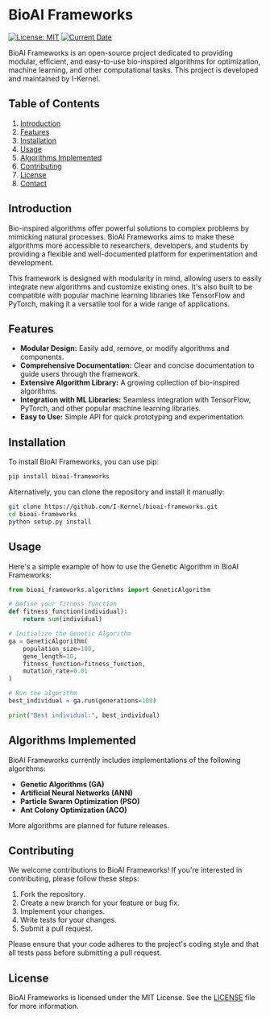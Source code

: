 # BioAI Frameworks

[![License: MIT](https://img.shields.io/badge/License-MIT-yellow.svg)](https://opensource.org/licenses/MIT)
[![Current Date](https://img.shields.io/badge/Date-2025--03--25-blue)](https://www.timeanddate.com/worldclock/utc)

BioAI Frameworks is an open-source project dedicated to providing modular, efficient, and easy-to-use bio-inspired algorithms for optimization, machine learning, and other computational tasks. This project is developed and maintained by I-Kernel.

## Table of Contents

1.  [Introduction](#introduction)
2.  [Features](#features)
3.  [Installation](#installation)
4.  [Usage](#usage)
5.  [Algorithms Implemented](#algorithms-implemented)
6.  [Contributing](#contributing)
7.  [License](#license)
8.  [Contact](#contact)

## Introduction

Bio-inspired algorithms offer powerful solutions to complex problems by mimicking natural processes. BioAI Frameworks aims to make these algorithms more accessible to researchers, developers, and students by providing a flexible and well-documented platform for experimentation and development.

This framework is designed with modularity in mind, allowing users to easily integrate new algorithms and customize existing ones. It's also built to be compatible with popular machine learning libraries like TensorFlow and PyTorch, making it a versatile tool for a wide range of applications.

## Features

*   **Modular Design:** Easily add, remove, or modify algorithms and components.
*   **Comprehensive Documentation:** Clear and concise documentation to guide users through the framework.
*   **Extensive Algorithm Library:** A growing collection of bio-inspired algorithms.
*   **Integration with ML Libraries:** Seamless integration with TensorFlow, PyTorch, and other popular machine learning libraries.
*   **Easy to Use:** Simple API for quick prototyping and experimentation.

## Installation

To install BioAI Frameworks, you can use pip:

```bash
pip install bioai-frameworks
```

Alternatively, you can clone the repository and install it manually:

```bash
git clone https://github.com/I-Kernel/bioai-frameworks.git
cd bioai-frameworks
python setup.py install
```

## Usage

Here's a simple example of how to use the Genetic Algorithm in BioAI Frameworks:

```python
from bioai_frameworks.algorithms import GeneticAlgorithm

# Define your fitness function
def fitness_function(individual):
    return sum(individual)

# Initialize the Genetic Algorithm
ga = GeneticAlgorithm(
    population_size=100,
    gene_length=10,
    fitness_function=fitness_function,
    mutation_rate=0.01
)

# Run the algorithm
best_individual = ga.run(generations=100)

print("Best individual:", best_individual)
```

## Algorithms Implemented

BioAI Frameworks currently includes implementations of the following algorithms:

*   **Genetic Algorithms (GA)**
*   **Artificial Neural Networks (ANN)**
*   **Particle Swarm Optimization (PSO)**
*   **Ant Colony Optimization (ACO)**

More algorithms are planned for future releases.

## Contributing

We welcome contributions to BioAI Frameworks! If you're interested in contributing, please follow these steps:

1.  Fork the repository.
2.  Create a new branch for your feature or bug fix.
3.  Implement your changes.
4.  Write tests for your changes.
5.  Submit a pull request.

Please ensure that your code adheres to the project's coding style and that all tests pass before submitting a pull request.

## License

BioAI Frameworks is licensed under the MIT License. See the [LICENSE](LICENSE) file for more information.